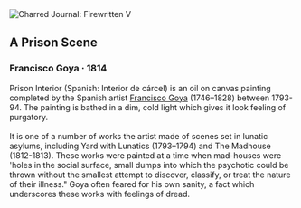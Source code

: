 <div class="artwork-of-the-day">
  <div class="container">
    <div class="img-wrapper">
      <img
        src="https://uploads0.wikiart.org/images/francisco-goya/a-prison-scene.jpg!Large.jpg"
        alt="Charred Journal: Firewritten V" />
    </div>
    <div class="artwork-detail">
      <div class="artwork-origin"> 
        <h2 class="artwork-name">A Prison Scene</h2>
        <h3 class="artist">
          Francisco Goya
                    ·  1814
        </h3>
      </div>
      <p class="description">
        <span class="artwork-description-text ng-binding" ng-bind-html="viewModel.ArtworkOfTheDay.Description | unsafe">Prison Interior (Spanish: Interior de cárcel) is an oil on canvas painting completed by the Spanish artist <a target="_blank" href="/en/francisco-goya">Francisco Goya</a> (1746–1828) between 1793-94. The painting is bathed in a dim, cold light which gives it look feeling of purgatory.
<br>
<br>It is one of a number of works the artist made of scenes set in lunatic asylums, including Yard with Lunatics (1793–1794) and The Madhouse (1812-1813). These works were painted at a time when mad-houses were 'holes in the social surface, small dumps into which the psychotic could be thrown without the smallest attempt to discover, classify, or treat the nature of their illness." Goya often feared for his own sanity, a fact which underscores these works with feelings of dread.</span>
                        <div class="text-shadow-container" ng-show="showShadow" style=""></div>
      </p>
    </div>
  </div>

</div>
